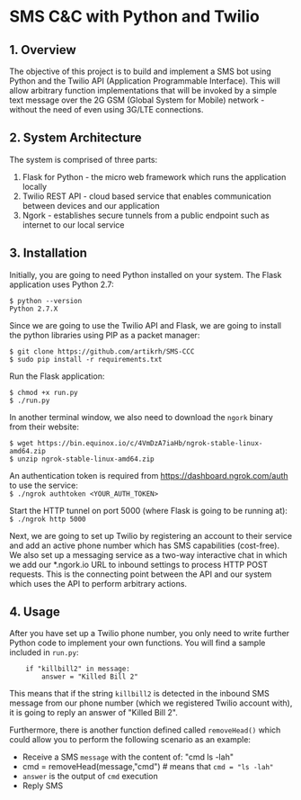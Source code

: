 # SMS C&C with Python and Twilio

## 1. Overview

The objective of this project is to build and implement a SMS bot using Python and the Twilio API (Application Programmable Interface). This will allow arbitrary function implementations that will be invoked by a simple text message over the 2G GSM (Global System for Mobile) network - without the need of even using 3G/LTE connections.

## 2. System Architecture

The system is comprised of three parts:
1. Flask for Python - the micro web framework which runs the application locally
2. Twilio REST API - cloud based service that enables communication between devices and our application
3. Ngork - establishes secure tunnels from a public endpoint such as internet to our local service


## 3. Installation

Initially, you are going to need Python installed on your system. The Flask application uses Python 2.7:  
```
$ python --version  
Python 2.7.X
```
Since we are going to use the Twilio API and Flask, we are going to install the python libraries using PIP as a packet manager:
```
$ git clone https://github.com/artikrh/SMS-CCC
$ sudo pip install -r requirements.txt
```
Run the Flask application:
```
$ chmod +x run.py
$ ./run.py
```
In another terminal window, we also need to download the `ngork` binary from their website:
```
$ wget https://bin.equinox.io/c/4VmDzA7iaHb/ngrok-stable-linux-amd64.zip
$ unzip ngrok-stable-linux-amd64.zip
```
An authentication token is required from https://dashboard.ngrok.com/auth to use the service:  
`$ ./ngrok authtoken <YOUR_AUTH_TOKEN>`

Start the HTTP tunnel on port 5000 (where Flask is going to be running at):  
`$ ./ngrok http 5000`

Next, we are going to set up Twilio by registering an account to their service and add an active phone number which has SMS capabilities (cost-free). We also set up a messaging service as a two-way interactive chat in which we add our *.ngork.io URL to inbound settings to process HTTP POST requests. This is the connecting point between the API and our system which uses the API to perform arbitrary actions.

## 4. Usage

After you have set up a Twilio phone number, you only need to write further Python code to implement your own functions. You will find a sample included in `run.py`:  

```
    if "killbill2" in message:
        answer = "Killed Bill 2"
```
This means that if the string `killbill2` is detected in the inbound SMS message from our phone number (which we registered Twilio account with), it is going to reply an answer of "Killed Bill 2".  

Furthermore, there is another function defined called `removeHead()` which could allow you to perform the following scenario as an example:  
* Receive a SMS `message` with the content of: "cmd ls -lah"
* cmd = removeHead(message,"cmd") # means that `cmd = "ls -lah"`
* `answer` is the output of `cmd` execution  
* Reply SMS  
